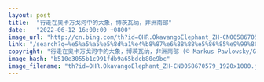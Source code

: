 ```yaml
---
layout: post
title:  "行走在奥卡万戈河中的大象，博茨瓦纳，非洲南部"
date:   "2022-06-12 16:00:00 +0800"
image_url: "http://cn.bing.com/th?id=OHR.OkavangoElephant_ZH-CN0058670579_1920x1080.jpg&rf=LaDigue_1920x1080.jpg&pid=hp"
link: "/search?q=%e5%a5%a5%e5%8d%a1%e4%b8%87%e6%88%88%e5%86%85%e9%99%86%e4%b8%89%e8%a7%92%e6%b4%b2&form=hpcapt&mkt=zh-cn"
copyright: "行走在奥卡万戈河中的大象，博茨瓦纳，非洲南部 (© Markus Pavlowsky/Getty Images)"
image_hash: "b510e3055b1c991fdb9a65bdcb80e9bc"
image_filename: "th?id=OHR.OkavangoElephant_ZH-CN0058670579_1920x1080.jpg&rf=LaDigue_1920x1080.jpg&pid=hp"
---
```

